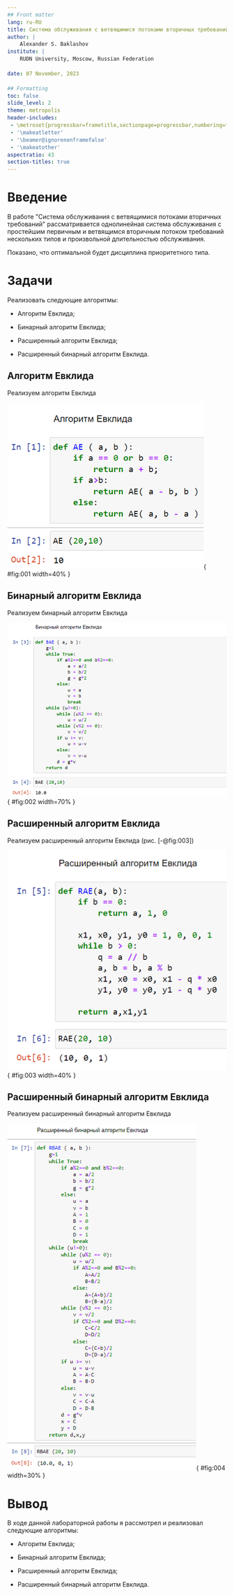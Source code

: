 ```yaml
---
## Front matter
lang: ru-RU
title: Система обслуживания с ветвящимися потоками вторичных требований
author: |
	Alexander S. Baklashov
institute: |
	RUDN University, Moscow, Russian Federation

date: 07 November, 2023

## Formatting
toc: false
slide_level: 2
theme: metropolis
header-includes: 
 - \metroset{progressbar=frametitle,sectionpage=progressbar,numbering=fraction}
 - '\makeatletter'
 - '\beamer@ignorenonframefalse'
 - '\makeatother'
aspectratio: 43
section-titles: true
---
```


# Введение

В работе "Система обслуживания с ветвящимися потоками вторичных требований" рассматривается однолинейная система обслуживания с простейшим первичным и ветвящимся вторичным потоком требований нескольких типов и произвольной длительностью обслуживания.

Показано, что оптимальной будет дисциплина приоритетного типа.

# Задачи

Реализовать следующие алгоритмы:

- Алгоритм Евклида;

- Бинарный алгоритм Евклида;

- Расширенный алгоритм Евклида;

- Расширенный бинарный алгоритм Евклида.

## Алгоритм Евклида

Реализуем алгоритм Евклида

![Алгоритм Евклида](image/1.png){ #fig:001 width=40% }

## Бинарный алгоритм Евклида

Реализуем бинарный алгоритм Евклида

![Бинарный алгоритм Евклида](image/2.png){ #fig:002 width=70% }

## Расширенный алгоритм Евклида

Реализуем расширенный алгоритм Евклида (рис. [-@fig:003])

![Расширенный алгоритм Евклида](image/3.png){ #fig:003 width=40% }

## Расширенный бинарный алгоритм Евклида

Реализуем расширенный бинарный алгоритм Евклида

![Расширенный бинарный алгоритм Евклида](image/4.png){ #fig:004 width=30% }

# Вывод

В ходе данной лабораторной работы я рассмотрел и реализовал следующие алгоритмы:

- Алгоритм Евклида;

- Бинарный алгоритм Евклида;

- Расширенный алгоритм Евклида;

- Расширенный бинарный алгоритм Евклида.